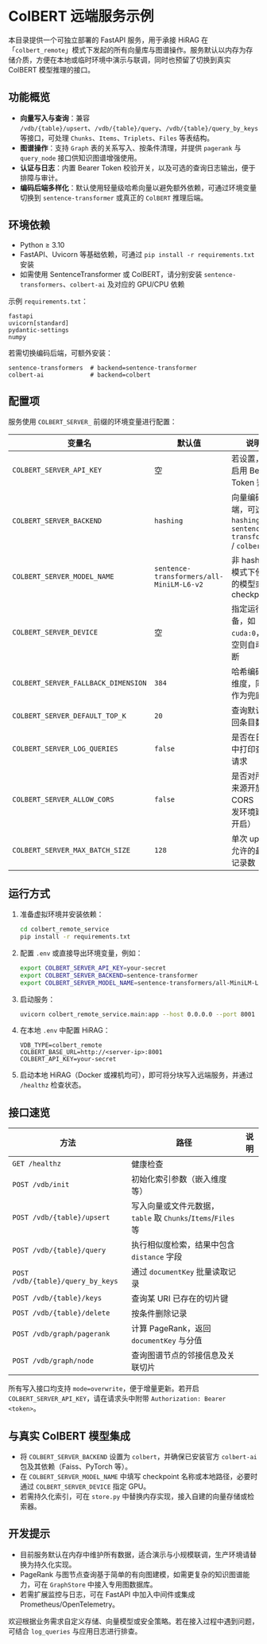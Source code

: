 # ColBERT 远端服务示例

本目录提供一个可独立部署的 FastAPI 服务，用于承接 HiRAG 在「`colbert_remote`」模式下发起的所有向量库与图谱操作。服务默认以内存为存储介质，方便在本地或临时环境中演示与联调，同时也预留了切换到真实 ColBERT 模型推理的接口。

## 功能概览

- **向量写入与查询**：兼容 `/vdb/{table}/upsert`、`/vdb/{table}/query`、`/vdb/{table}/query_by_keys` 等接口，可处理 `Chunks`、`Items`、`Triplets`、`Files` 等表结构。
- **图谱操作**：支持 `Graph` 表的关系写入、按条件清理，并提供 `pagerank` 与 `query_node` 接口供知识图谱增强使用。
- **认证与日志**：内置 Bearer Token 校验开关，以及可选的查询日志输出，便于排障与审计。
- **编码后端多样化**：默认使用轻量级哈希向量以避免额外依赖，可通过环境变量切换到 `sentence-transformer` 或真正的 `ColBERT` 推理后端。

## 环境依赖

- Python ≥ 3.10
- FastAPI、Uvicorn 等基础依赖，可通过 `pip install -r requirements.txt` 安装
- 如需使用 SentenceTransformer 或 ColBERT，请分别安装 `sentence-transformers`、`colbert-ai` 及对应的 GPU/CPU 依赖

示例 `requirements.txt`：

```text
fastapi
uvicorn[standard]
pydantic-settings
numpy
```

若需切换编码后端，可额外安装：

```text
sentence-transformers  # backend=sentence-transformer
colbert-ai             # backend=colbert
```

## 配置项

服务使用 `COLBERT_SERVER_` 前缀的环境变量进行配置：

| 变量名 | 默认值 | 说明 |
| --- | --- | --- |
| `COLBERT_SERVER_API_KEY` | 空 | 若设置，将启用 Bearer Token 鉴权 |
| `COLBERT_SERVER_BACKEND` | `hashing` | 向量编码后端，可选 `hashing` / `sentence-transformer` / `colbert` |
| `COLBERT_SERVER_MODEL_NAME` | `sentence-transformers/all-MiniLM-L6-v2` | 非 hashing 模式下使用的模型或 checkpoint |
| `COLBERT_SERVER_DEVICE` | 空 | 指定运行设备，如 `cuda:0`，留空则自动推断 |
| `COLBERT_SERVER_FALLBACK_DIMENSION` | `384` | 哈希编码的维度，同时作为兜底值 |
| `COLBERT_SERVER_DEFAULT_TOP_K` | `20` | 查询默认返回条目数 |
| `COLBERT_SERVER_LOG_QUERIES` | `false` | 是否在日志中打印查询请求 |
| `COLBERT_SERVER_ALLOW_CORS` | `false` | 是否对所有来源开放 CORS（开发环境建议开启） |
| `COLBERT_SERVER_MAX_BATCH_SIZE` | `128` | 单次 upsert 允许的最大记录数 |

## 运行方式

1. 准备虚拟环境并安装依赖：

   ```bash
   cd colbert_remote_service
   pip install -r requirements.txt
   ```

2. 配置 `.env` 或直接导出环境变量，例如：

   ```bash
   export COLBERT_SERVER_API_KEY=your-secret
   export COLBERT_SERVER_BACKEND=sentence-transformer
   export COLBERT_SERVER_MODEL_NAME=sentence-transformers/all-MiniLM-L6-v2
   ```

3. 启动服务：

   ```bash
   uvicorn colbert_remote_service.main:app --host 0.0.0.0 --port 8001
   ```

4. 在本地 `.env` 中配置 HiRAG：

   ```env
   VDB_TYPE=colbert_remote
   COLBERT_BASE_URL=http://<server-ip>:8001
   COLBERT_API_KEY=your-secret
   ```

5. 启动本地 HiRAG（Docker 或裸机均可），即可将分块写入远端服务，并通过 `/healthz` 检查状态。

## 接口速览

| 方法 | 路径 | 说明 |
| --- | --- | --- |
| `GET /healthz` | 健康检查 |
| `POST /vdb/init` | 初始化索引参数（嵌入维度等） |
| `POST /vdb/{table}/upsert` | 写入向量或文件元数据，`table` 取 `Chunks`/`Items`/`Files` 等 |
| `POST /vdb/{table}/query` | 执行相似度检索，结果中包含 `distance` 字段 |
| `POST /vdb/{table}/query_by_keys` | 通过 `documentKey` 批量读取记录 |
| `POST /vdb/{table}/keys` | 查询某 URI 已存在的切片键 |
| `POST /vdb/{table}/delete` | 按条件删除记录 |
| `POST /vdb/graph/pagerank` | 计算 PageRank，返回 `documentKey` 与分值 |
| `POST /vdb/graph/node` | 查询图谱节点的邻接信息及关联切片 |

所有写入接口均支持 `mode=overwrite`，便于增量更新。若开启 `COLBERT_SERVER_API_KEY`，请在请求头中附带 `Authorization: Bearer <token>`。

## 与真实 ColBERT 模型集成

- 将 `COLBERT_SERVER_BACKEND` 设置为 `colbert`，并确保已安装官方 `colbert-ai` 包及其依赖（Faiss、PyTorch 等）。
- 在 `COLBERT_SERVER_MODEL_NAME` 中填写 checkpoint 名称或本地路径，必要时通过 `COLBERT_SERVER_DEVICE` 指定 GPU。
- 若需持久化索引，可在 `store.py` 中替换内存实现，接入自建的向量存储或检索器。

## 开发提示

- 目前服务默认在内存中维护所有数据，适合演示与小规模联调，生产环境请替换为持久化实现。
- PageRank 与图节点查询基于简单的有向图建模，如需更复杂的知识图谱能力，可在 `GraphStore` 中接入专用图数据库。
- 若需扩展监控与日志，可在 FastAPI 中加入中间件或集成 Prometheus/OpenTelemetry。

欢迎根据业务需求自定义存储、向量模型或安全策略。若在接入过程中遇到问题，可结合 `log_queries` 与应用日志进行排查。
